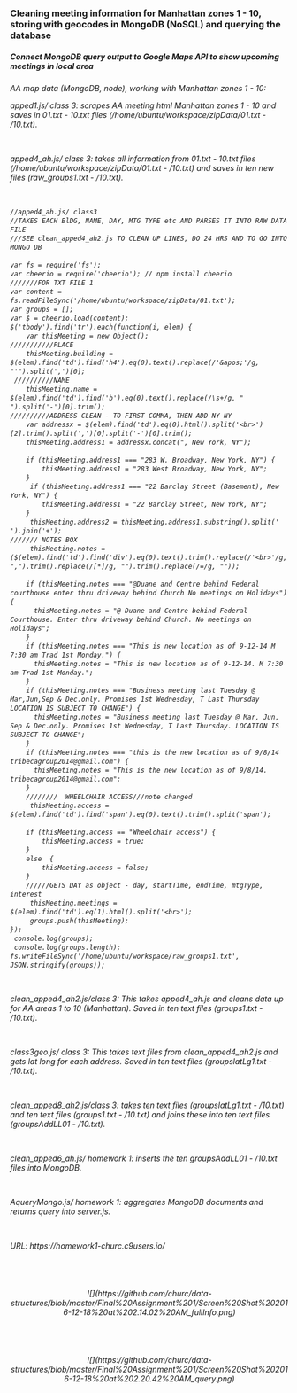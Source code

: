 <H3> Cleaning meeting information for Manhattan zones 1 - 10, storing with geocodes in MongoDB (NoSQL) and querying the database</H3>
<H5> Connect MongoDB query output to Google Maps API to show upcoming meetings in local area</H5>

<H6>AA map data (MongoDB, node), working with Manhattan zones 1 - 10:<br>
<p>
<i>apped1.js/ class 3</i>: scrapes AA meeting html Manhattan zones 1 - 10 and saves in 01.txt - 10.txt files (/home/ubuntu/workspace/zipData/01.txt - /10.txt).</p><br>
<p>
<p>
<i>apped4_ah.js/ class 3</i>: takes all information from 01.txt - 10.txt files (/home/ubuntu/workspace/zipData/01.txt - /10.txt) and saves in ten new files (raw_groups1.txt - /10.txt).</p><br>
<p>

```
//apped4_ah.js/ class3 
//TAKES EACH BlDG, NAME, DAY, MTG TYPE etc AND PARSES IT INTO RAW DATA FILE
///SEE clean_apped4_ah2.js TO CLEAN UP LINES, DO 24 HRS AND TO GO INTO MONGO DB

var fs = require('fs');
var cheerio = require('cheerio'); // npm install cheerio
///////FOR TXT FILE 1
var content = fs.readFileSync('/home/ubuntu/workspace/zipData/01.txt');
var groups = [];
var $ = cheerio.load(content);
$('tbody').find('tr').each(function(i, elem) {
    var thisMeeting = new Object();
///////////PLACE
    thisMeeting.building = $(elem).find('td').find('h4').eq(0).text().replace(/'&apos;'/g, "'").split(',')[0];
 //////////NAME
    thisMeeting.name = $(elem).find('td').find('b').eq(0).text().replace(/\s+/g, " ").split('-')[0].trim();
//////////ADDRESS CLEAN - TO FIRST COMMA, THEN ADD NY NY
    var addressx = $(elem).find('td').eq(0).html().split('<br>')[2].trim().split(',')[0].split('-')[0].trim();
    thisMeeting.address1 = addressx.concat(", New York, NY");
    
    if (thisMeeting.address1 === "283 W. Broadway, New York, NY") {
        thisMeeting.address1 = "283 West Broadway, New York, NY";
    }
     if (thisMeeting.address1 === "22 Barclay Street (Basement), New York, NY") {
        thisMeeting.address1 = "22 Barclay Street, New York, NY";
    }
     thisMeeting.address2 = thisMeeting.address1.substring().split(' ').join('+');
/////// NOTES BOX
     thisMeeting.notes = ($(elem).find('td').find('div').eq(0).text().trim().replace(/'<br>'/g, ",").trim().replace(/[*]/g, "").trim().replace(/=/g, ""));

    if (thisMeeting.notes === "@Duane and Centre behind Federal courthouse enter thru driveway behind Church No meetings on Holidays") {
      thisMeeting.notes = "@ Duane and Centre behind Federal Courthouse. Enter thru driveway behind Church. No meetings on Holidays"; 
    }
    if (thisMeeting.notes === "This is new location as of 9-12-14 M 7:30 am Trad 1st Monday.") {
      thisMeeting.notes = "This is new location as of 9-12-14. M 7:30 am Trad 1st Monday."; 
    }
    if (thisMeeting.notes === "Business meeting last Tuesday @ Mar,Jun,Sep & Dec.only. Promises 1st Wednesday, T Last Thursday  LOCATION IS SUBJECT TO CHANGE") {
      thisMeeting.notes = "Business meeting last Tuesday @ Mar, Jun, Sep & Dec.only. Promises 1st Wednesday, T Last Thursday. LOCATION IS SUBJECT TO CHANGE"; 
    }
    if (thisMeeting.notes === "this is the new location as of 9/8/14 tribecagroup2014@gmail.com") {
      thisMeeting.notes = "This is the new location as of 9/8/14. tribecagroup2014@gmail.com"; 
    }
    ////////  WHEELCHAIR ACCESS///note changed
     thisMeeting.access = $(elem).find('td').find('span').eq(0).text().trim().split('span');

    if (thisMeeting.access == "Wheelchair access") {
        thisMeeting.access = true;
    }
    else  {
        thisMeeting.access = false;
    }
    //////GETS DAY as object - day, startTime, endTime, mtgType, interest  
     thisMeeting.meetings = $(elem).find('td').eq(1).html().split('<br>'); 
     groups.push(thisMeeting);
});
 console.log(groups);
 console.log(groups.length);
fs.writeFileSync('/home/ubuntu/workspace/raw_groups1.txt', JSON.stringify(groups));
```

<br>
<p>
<i>clean_apped4_ah2.js/class 3</i>: This takes apped4_ah.js and cleans data up for AA areas 1 to 10 (Manhattan). Saved in ten text files (groups1.txt - /10.txt).</p>
<br>
<p>
<i>class3geo.js/ class 3:</i> This takes text files from clean_apped4_ah2.js and gets lat long for each address. Saved in ten text files (groupslatLg1.txt - /10.txt).</p><br>
<p>
<i>clean_apped8_ah2.js/class 3</i>: takes ten text files (groupslatLg1.txt - /10.txt) and ten text files (groups1.txt - /10.txt) and joins these into ten text files (groupsAddLL01 - /10.txt).</p><br>
<p>
<i>clean_apped6_ah.js/ homework 1</i>: inserts the ten groupsAddLL01 - /10.txt files into MongoDB.</p><br>
<p>
<i>AqueryMongo.js/ homework 1</i>: aggregates MongoDB documents and returns query into server.js.</p><br>
<p>
URL: https://homework1-churc.c9users.io/</H6></p><br>
<H6 align = "center"> ![](https://github.com/churc/data-structures/blob/master/Final%20Assignment%201/Screen%20Shot%202016-12-18%20at%202.14.02%20AM_fullInfo.png)</H6><br>
<H6 align = "center"> ![](https://github.com/churc/data-structures/blob/master/Final%20Assignment%201/Screen%20Shot%202016-12-18%20at%202.20.42%20AM_query.png)</H6><br>

